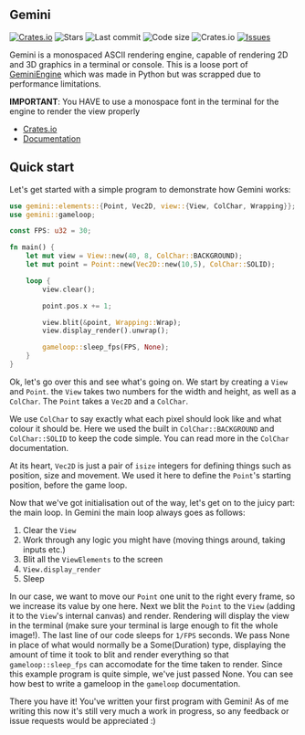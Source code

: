 ## Gemini

[![Crates.io](https://img.shields.io/crates/v/gemini-engine)](https://crates.io/crates/gemini-engine) ![Stars](https://img.shields.io/github/stars/redpenguinyt/gemini-rust?color=yellow) ![Last commit](https://img.shields.io/github/last-commit/redpenguinyt/gemini-rust) ![Code size](https://img.shields.io/github/languages/code-size/redpenguinyt/gemini-rust) ![Crates.io](https://img.shields.io/crates/d/gemini-engine) [![Issues](https://img.shields.io/github/issues/redpenguinyt/gemini-rust)](https://github.com/redpenguinyt/gemini-rust/issues)

Gemini is a monospaced ASCII rendering engine, capable of rendering 2D and 3D graphics in a terminal or console. This is a loose port of [GeminiEngine](https://github.com/redpenguinyt/GeminiEngine) which was made in Python but was scrapped due to performance limitations.

**IMPORTANT**: You HAVE to use a monospace font in the terminal for the engine to render the view properly

- [Crates.io](https://crates.io/crates/gemini-engine)
- [Documentation](https://docs.rs/gemini-engine)

## Quick start
Let's get started with a simple program to demonstrate how Gemini works:
```rust
use gemini::elements::{Point, Vec2D, view::{View, ColChar, Wrapping}};
use gemini::gameloop;

const FPS: u32 = 30;

fn main() {
    let mut view = View::new(40, 8, ColChar::BACKGROUND);
    let mut point = Point::new(Vec2D::new(10,5), ColChar::SOLID);

    loop {
        view.clear();

        point.pos.x += 1;

        view.blit(&point, Wrapping::Wrap);
        view.display_render().unwrap();

        gameloop::sleep_fps(FPS, None);
    }
}
```
Ok, let's go over this and see what's going on. We start by creating a `View` and `Point`. the `View` takes two numbers for the width and height, as well as a `ColChar`. The `Point` takes a `Vec2D` and a `ColChar`.

We use `ColChar` to say exactly what each pixel should look like and what colour it should be. Here we used the built in `ColChar::BACKGROUND` and `ColChar::SOLID` to keep the code simple. You can read more in the `ColChar` documentation.

At its heart, `Vec2D` is just a pair of `isize` integers for defining things such as position, size and movement. We used it here to define the `Point`'s starting position, before the game loop.

Now that we've got initialisation out of the way, let's get on to the juicy part: the main loop. In Gemini the main loop always goes as follows:
1. Clear the `View`
2. Work through any logic you might have (moving things around, taking inputs etc.)
3. Blit all the `ViewElements` to the screen
4. `View.display_render`
5. Sleep

In our case, we want to move our `Point` one unit to the right every frame, so we increase its value by one here. Next we blit the `Point` to the `View` (adding it to the `View`'s internal canvas) and render. Rendering will display the view in the terminal (make sure your terminal is large enough to fit the whole image!). The last line of our code sleeps for `1/FPS` seconds. We pass None in place of what would normally be a Some(Duration) type, displaying the amount of time it took to blit and render everything so that `gameloop::sleep_fps` can accomodate for the time taken to render. Since this example program is quite simple, we've just passed None. You can see how best to write a gameloop in the `gameloop` documentation.

There you have it! You've written your first program with Gemini! As of me writing this now it's still very much a work in progress, so any feedback or issue requests would be appreciated :)